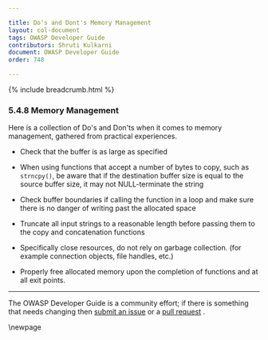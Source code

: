 ```yaml
---

title: Do's and Dont's Memory Management
layout: col-document
tags: OWASP Developer Guide
contributors: Shruti Kulkarni
document: OWASP Developer Guide
order: 748

---
```


{% include breadcrumb.html %}

### 5.4.8 Memory Management

Here is a collection of Do's and Don'ts when it comes to memory management, gathered from practical experiences.

* Check that the buffer is as large as specified

* When using functions that accept a number of bytes to copy, such as `strncpy()`,
    be aware that if the destination buffer size is equal to the source buffer size,
    it may not NULL-terminate the string

* Check buffer boundaries if calling the function in a loop and make sure there is no danger
    of writing past the allocated space

* Truncate all input strings to a reasonable length before passing them to the copy and concatenation functions

* Specifically close resources, do not rely on garbage collection. (for example connection objects, file handles, etc.)

* Properly free allocated memory upon the completion of functions and at all exit points.

----

The OWASP Developer Guide is a community effort; if there is something that needs changing
then [submit an issue][issue070408] or a [pull request][pr] .

[issue070408]: https://github.com/OWASP/www-project-developer-guide/issues/new?labels=enhancement&template=request.md&title=Update:%2007-implementation/04-dos-donts/08-memory-management
[pr]: https://github.com/OWASP/www-project-developer-guide/pulls

\newpage
